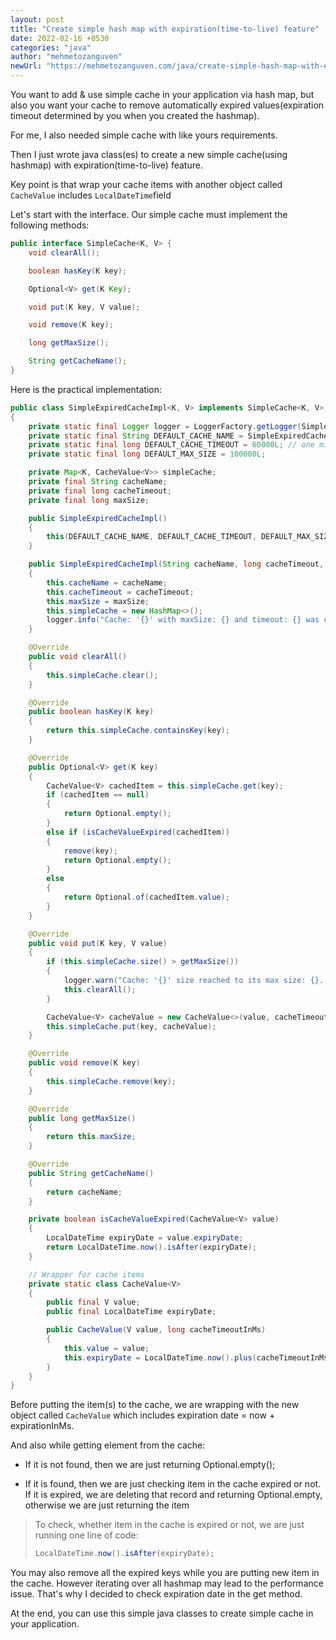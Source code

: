 ```yaml
---
layout: post
title: "Create simple hash map with expiration(time-to-live) feature"
date: 2022-02-16 +0530
categories: "java"
author: "mehmetozanguven"
newUrl: "https://mehmetozanguven.com/java/create-simple-hash-map-with-expiration-feature/"
---
```


You want to add & use simple cache in your application via hash map, but also you want your cache to remove automatically expired values(expiration timeout determined by you when you created the hashmap).

For me, I also needed simple cache with like yours requirements.

Then I just wrote java class(es) to create a new simple cache(using hashmap) with expiration(time-to-live) feature.

Key point is that wrap your cache items with another object called `CacheValue` includes `LocalDateTime`field

Let's start with the interface. Our simple cache must implement the following methods:

```java
public interface SimpleCache<K, V> {
    void clearAll();

    boolean hasKey(K key);

    Optional<V> get(K Key);

    void put(K key, V value);

    void remove(K key);

    long getMaxSize();

    String getCacheName();
}
```

Here is the practical implementation:

```java
public class SimpleExpiredCacheImpl<K, V> implements SimpleCache<K, V>
{
    private static final Logger logger = LoggerFactory.getLogger(SimpleExpiredCacheImpl.class);
    private static final String DEFAULT_CACHE_NAME = SimpleExpiredCacheImpl.class.getSimpleName();
    private static final long DEFAULT_CACHE_TIMEOUT = 60000L; // one min in ms
    private static final long DEFAULT_MAX_SIZE = 100000L;

    private Map<K, CacheValue<V>> simpleCache;
    private final String cacheName;
    private final long cacheTimeout;
    private final long maxSize;

    public SimpleExpiredCacheImpl()
    {
        this(DEFAULT_CACHE_NAME, DEFAULT_CACHE_TIMEOUT, DEFAULT_MAX_SIZE);
    }

    public SimpleExpiredCacheImpl(String cacheName, long cacheTimeout, long maxSize)
    {
        this.cacheName = cacheName;
        this.cacheTimeout = cacheTimeout;
        this.maxSize = maxSize;
        this.simpleCache = new HashMap<>();
        logger.info("Cache: '{}' with maxSize: {} and timeout: {} was created.", cacheName, maxSize, cacheTimeout);
    }

    @Override
    public void clearAll()
    {
        this.simpleCache.clear();
    }

    @Override
    public boolean hasKey(K key)
    {
        return this.simpleCache.containsKey(key);
    }

    @Override
    public Optional<V> get(K key)
    {
        CacheValue<V> cachedItem = this.simpleCache.get(key);
        if (cachedItem == null)
        {
            return Optional.empty();
        }
        else if (isCacheValueExpired(cachedItem))
        {
            remove(key);
            return Optional.empty();
        }
        else
        {
            return Optional.of(cachedItem.value);
        }
    }

    @Override
    public void put(K key, V value)
    {
        if (this.simpleCache.size() > getMaxSize())
        {
            logger.warn("Cache: '{}' size reached to its max size: {}. Clearing the cache", getCacheName(), getMaxSize());
            this.clearAll();
        }

        CacheValue<V> cacheValue = new CacheValue<>(value, cacheTimeout);
        this.simpleCache.put(key, cacheValue);
    }

    @Override
    public void remove(K key)
    {
        this.simpleCache.remove(key);
    }

    @Override
    public long getMaxSize()
    {
        return this.maxSize;
    }

    @Override
    public String getCacheName()
    {
        return cacheName;
    }

    private boolean isCacheValueExpired(CacheValue<V> value)
    {
        LocalDateTime expiryDate = value.expiryDate;
        return LocalDateTime.now().isAfter(expiryDate);
    }

    // Wrapper for cache items
    private static class CacheValue<V>
    {
        public final V value;
        public final LocalDateTime expiryDate;

        public CacheValue(V value, long cacheTimeoutInMs)
        {
            this.value = value;
            this.expiryDate = LocalDateTime.now().plus(cacheTimeoutInMs, ChronoUnit.MILLIS);
        }
    }
}
```

Before putting the item(s) to the cache, we are wrapping with the new object called `CacheValue` which includes expiration date = now + expirationInMs.

And also while getting element from the cache:

- If it is not found, then we are just returning Optional.empty();

- If it is found, then we are just checking item in the cache expired or not. If it is expired, we are deleting that record and returning Optional.empty, otherwise we are just returning the item

> To check, whether item in the cache is expired or not, we are just running one line of code:
>
> ```java
> LocalDateTime.now().isAfter(expiryDate);
> ```

You may also remove all the expired keys while you are putting new item in the cache. However iterating over all hashmap may lead to the performance issue. That's why I decided to check expiration date in the get method.

At the end, you can use this simple java classes to create simple cache in your application.
